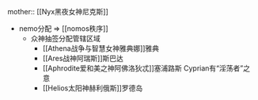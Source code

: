 mother:: [[Nyx黑夜女神尼克斯]]

- nemo分配 => [[nomos秩序]]
	- 众神抽签分配管辖区域
		- [[Athena战争与智慧女神雅典娜]]雅典
		- [[Ares战神阿瑞斯]]斯巴达
		- [[Aphrodite爱和美之神阿佛洛狄忒]]塞浦路斯 Cyprian有“淫荡者”之意
		- [[Helios太阳神赫利俄斯]]罗德岛